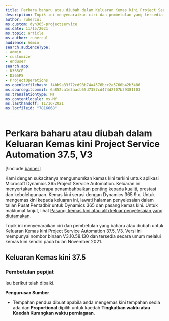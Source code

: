 ```yaml
---
title: Perkara baharu atau diubah dalam Keluaran Kemas kini Project Service Automation 37.5, V3
description: Topik ini menyenaraikan ciri dan pembetulan yang tersedia dalam Microsoft Dynamics 365 Project Service Automation Update Release 37.5, V3.
author: ruhercul
ms.custom: dyn365-projectservice
ms.date: 11/15/2021
ms.topic: article
ms.author: ruhercul
audience: Admin
search.audienceType:
- admin
- customizer
- enduser
search.app:
- D365CE
- D365PS
- ProjectOperations
ms.openlocfilehash: f4bb9a33f72cd98b74a4576bcc2a3760b42b3486
ms.sourcegitcommit: 6a852ca1e3aacb55d7357cd474d2f07b39381f03
ms.translationtype: MT
ms.contentlocale: ms-MY
ms.lasthandoff: 11/16/2021
ms.locfileid: "7816668"
---
```

# <a name="whats-new-or-changed-in-project-service-automation-update-release-375-v3"></a>Perkara baharu atau diubah dalam Keluaran Kemas kini Project Service Automation 37.5, V3

[!include [banner](../includes/psa-now-project-operations.md)]

Kami dengan sukacitanya mengumumkan kemas kini terkini untuk aplikasi Microsoft Dynamics 365 Project Service Automation. Keluaran ini menyertakan beberapa penambahbaikan penting kepada kualiti, prestasi dan kebolehgunaan. Kemas kini serasi dengan Dynamics 365 9.x. Untuk mengemas kini kepada keluaran ini, lawati halaman penyelesaian dalam talian Pusat Pentadbir untuk Dynamics 365 dan pasang kemas kini. Untuk maklumat lanjut, lihat [Pasang, kemas kini atau alih keluar penyelesaian yang diutamakan](/power-platform/admin/install-remove-preferred-solution).

Topik ini menyenaraikan ciri dan pembetulan yang baharu atau diubah untuk Keluaran Kemas kini Project Service Automation 37.5, V3. Versi ini mempunyai nombor binaan V3.10.58.130 dan tersedia secara umum melalui kemas kini kendiri pada bulan November 2021.

## <a name="update-release-375"></a>Keluaran Kemas kini 37.5

### <a name="bug-fixes"></a>Pembetulan pepijat

Isu berikut telah dibaiki.

**Pengurusan Sumber**
- Tempahan pendua dibuat apabila anda mengemas kini tempahan sedia ada dan **Proportional** dipilih untuk kaedah **Tingkatkan waktu atau Kaedah** **Kurangkan waktu perniagaan**.
